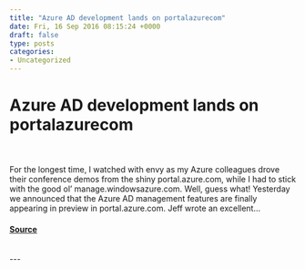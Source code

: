```yaml
---
title: "Azure AD development lands on portalazurecom"
date: Fri, 16 Sep 2016 08:15:24 +0000
draft: false
type: posts
categories: 
- Uncategorized
---
```

# Azure AD development lands on portalazurecom

<br/>

<br/>
For the longest time, I watched with envy as my Azure colleagues drove their conference demos from the shiny portal.azure.com, while I had to stick with the good ol’ manage.windowsazure.com. Well, guess what! Yesterday we announced that the Azure AD management features are finally appearing in preview in portal.azure.com. Jeff wrote an excellent...

#### [Source](https://www.cloudidentity.com/blog/2016/09/16/azure-ad-development-lands-on-portal-azure-com/)

<br/>
---
